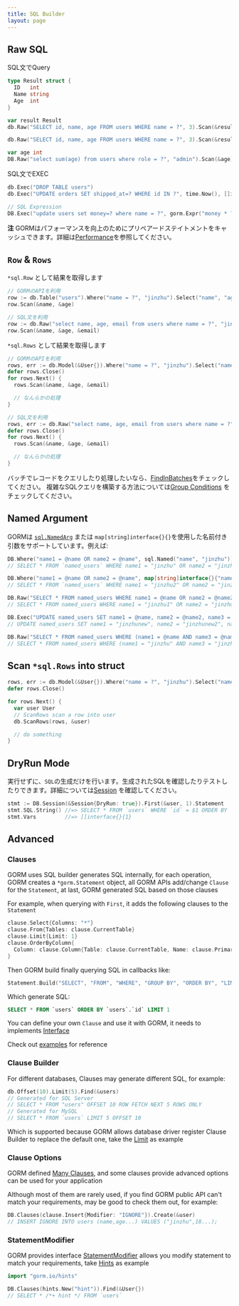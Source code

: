 ```yaml
---
title: SQL Builder
layout: page
---
```


## Raw SQL

SQL文でQuery

```go
type Result struct {
  ID   int
  Name string
  Age  int
}

var result Result
db.Raw("SELECT id, name, age FROM users WHERE name = ?", 3).Scan(&result)

db.Raw("SELECT id, name, age FROM users WHERE name = ?", 3).Scan(&result)

var age int
DB.Raw("select sum(age) from users where role = ?", "admin").Scan(&age)
```

SQL文でEXEC

```go
db.Exec("DROP TABLE users")
db.Exec("UPDATE orders SET shipped_at=? WHERE id IN ?", time.Now(), []int64{1,2,3})

// SQL Expression
DB.Exec("update users set money=? where name = ?", gorm.Expr("money * ? + ?", 10000, 1), "jinzhu")
```

**注** GORMはパフォーマンスを向上のためにプリペアードステイトメントをキャッシュできます。詳細は[Performance](performance.html)を参照してください。

## `Row` & `Rows`

`*sql.Row` として結果を取得します

```go
// GORMのAPIを利用
row := db.Table("users").Where("name = ?", "jinzhu").Select("name", "age").Row()
row.Scan(&name, &age)

// SQL文を利用
row := db.Raw("select name, age, email from users where name = ?", "jinzhu").Row()
row.Scan(&name, &age, &email)
```

`*sql.Rows` として結果を取得します

```go
// GORMのAPIを利用
rows, err := db.Model(&User{}).Where("name = ?", "jinzhu").Select("name, age, email").Rows()
defer rows.Close()
for rows.Next() {
  rows.Scan(&name, &age, &email)

  // なんらかの処理
}

// SQL文を利用
rows, err := db.Raw("select name, age, email from users where name = ?", "jinzhu").Rows()
defer rows.Close()
for rows.Next() {
  rows.Scan(&name, &age, &email)

  // なんらかの処理
}
```

バッチでレコードをクエリしたり処理したいなら、[FindInBatches](advanced_query.html)をチェックしてください。 複雑なSQLクエリを構築する方法については[Group Conditions](advanced_query.html#group_conditions) をチェックしてください。

## <span id="named_argument">Named Argument</span>

GORMは [`sql.NamedArg`](https://tip.golang.org/pkg/database/sql/#NamedArg) または `map[string]interface{}{}`を使用した名前付き引数をサポートしています。例えば:

```go
DB.Where("name1 = @name OR name2 = @name", sql.Named("name", "jinzhu")).Find(&user)
// SELECT * FROM `named_users` WHERE name1 = "jinzhu" OR name2 = "jinzhu"

DB.Where("name1 = @name OR name2 = @name", map[string]interface{}{"name": "jinzhu2"}).First(&result3)
// SELECT * FROM `named_users` WHERE name1 = "jinzhu2" OR name2 = "jinzhu2" ORDER BY `named_users`.`id` LIMIT 1

DB.Raw("SELECT * FROM named_users WHERE name1 = @name OR name2 = @name2 OR name3 = @name", sql.Named("name", "jinzhu1"), sql.Named("name2", "jinzhu2")).Find(&user)
// SELECT * FROM named_users WHERE name1 = "jinzhu1" OR name2 = "jinzhu2" OR name3 = "jinzhu1"

DB.Exec("UPDATE named_users SET name1 = @name, name2 = @name2, name3 = @name", sql.Named("name", "jinzhunew"), sql.Named("name2", "jinzhunew2"))
// UPDATE named_users SET name1 = "jinzhunew", name2 = "jinzhunew2", name3 = "jinzhunew"

DB.Raw("SELECT * FROM named_users WHERE (name1 = @name AND name3 = @name) AND name2 = @name2", map[string]interface{}{"name": "jinzhu", "name2": "jinzhu2"}).Find(&user)
// SELECT * FROM named_users WHERE (name1 = "jinzhu" AND name3 = "jinzhu") AND name2 = "jinzhu2"
```

## Scan `*sql.Rows` into struct

```go
rows, err := db.Model(&User{}).Where("name = ?", "jinzhu").Select("name, age, email").Rows() // (*sql.Rows, error)
defer rows.Close()

for rows.Next() {
  var user User
  // ScanRows scan a row into user
  db.ScanRows(rows, &user)

  // do something
}
```

## DryRun Mode

実行せずに、`SQL`の生成だけを行います。生成されたSQLを確認したりテストしたりできます。詳細については[Session](session.html) を確認してください。

```go
stmt := DB.Session(&Session{DryRun: true}).First(&user, 1).Statement
stmt.SQL.String() //=> SELECT * FROM `users` WHERE `id` = $1 ORDER BY `id`
stmt.Vars         //=> []interface{}{1}
```

## Advanced

### Clauses

GORM uses SQL builder generates SQL internally, for each operation, GORM creates a `*gorm.Statement` object, all GORM APIs add/change `Clause` for the `Statement`, at last, GORM generated SQL based on those clauses

For example, when querying with `First`, it adds the following clauses to the `Statement`

```go
clause.Select{Columns: "*"}
clause.From{Tables: clause.CurrentTable}
clause.Limit{Limit: 1}
clause.OrderByColumn{
  Column: clause.Column{Table: clause.CurrentTable, Name: clause.PrimaryKey},
}
```

Then GORM build finally querying SQL in callbacks like:

```go
Statement.Build("SELECT", "FROM", "WHERE", "GROUP BY", "ORDER BY", "LIMIT", "FOR")
```

Which generate SQL:

```sql
SELECT * FROM `users` ORDER BY `users`.`id` LIMIT 1
```

You can define your own `Clause` and use it with GORM, it needs to implements [Interface](https://pkg.go.dev/gorm.io/gorm/clause?tab=doc#Interface)

Check out [examples](https://github.com/go-gorm/gorm/tree/master/clause) for reference

### Clause Builder

For different databases, Clauses may generate different SQL, for example:

```go
db.Offset(10).Limit(5).Find(&users)
// Generated for SQL Server
// SELECT * FROM "users" OFFSET 10 ROW FETCH NEXT 5 ROWS ONLY
// Generated for MySQL
// SELECT * FROM `users` LIMIT 5 OFFSET 10
```

Which is supported because GORM allows database driver register Clause Builder to replace the default one, take the [Limit](https://github.com/go-gorm/sqlserver/blob/512546241200023819d2e7f8f2f91d7fb3a52e42/sqlserver.go#L45) as example

### Clause Options

GORM defined [Many Clauses](https://github.com/go-gorm/gorm/tree/master/clause), and some clauses provide advanced options can be used for your application

Although most of them are rarely used, if you find GORM public API can't match your requirements, may be good to check them out, for example:

```go
DB.Clauses(clause.Insert{Modifier: "IGNORE"}).Create(&user)
// INSERT IGNORE INTO users (name,age...) VALUES ("jinzhu",18...);
```

### StatementModifier

GORM provides interface [StatementModifier](https://pkg.go.dev/gorm.io/gorm?tab=doc#StatementModifier) allows you modify statement to match your requirements, take [Hints](hints.html) as example

```go
import "gorm.io/hints"

DB.Clauses(hints.New("hint")).Find(&User{})
// SELECT * /*+ hint */ FROM `users`
```
